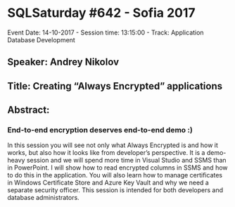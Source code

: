 # SQLSaturday #642 - Sofia 2017
Event Date: 14-10-2017 - Session time: 13:15:00 - Track: Application  Database Development
## Speaker: Andrey Nikolov
## Title: Creating “Always Encrypted” applications
## Abstract:
### End-to-end encryption deserves end-to-end demo :)
In this session you will see not only what Always Encrypted is and how it works, but also how it looks like from developer’s perspective. It is a demo-heavy session and we will spend more time in Visual Studio and SSMS than in PowerPoint. I will show how to read encrypted columns in SSMS and how to do this in the application. You will also learn how to manage certificates in Windows Certificate Store and Azure Key Vault and why we need a separate security officer.
This session is intended for both developers and database administrators.
